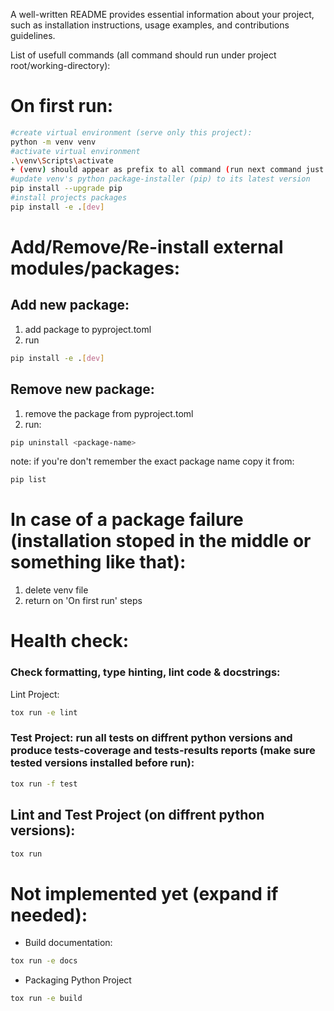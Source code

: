 A well-written README provides essential information about your project,
such as installation instructions, usage examples, and contributions guidelines.

List of usefull commands (all command should run under project root/working-directory):

# On first run:
```bash 
#create virtual environment (serve only this project):
python -m venv venv
#activate virtual environment
.\venv\Scripts\activate 
+ (venv) should appear as prefix to all command (run next command just after activating venv)
#update venv's python package-installer (pip) to its latest version
pip install --upgrade pip
#install projects packages
pip install -e .[dev]     
``` 

# Add/Remove/Re-install external modules/packages:
## Add new package:
1. add package to pyproject.toml
2. run 
```bash 
pip install -e .[dev]
``` 

## Remove new package:
1. remove the package from pyproject.toml
2. run:
```bash 
pip uninstall <package-name>
```
note: if you're don't remember the exact package name copy it from: 
```bash
pip list
```

# In case of a package failure (installation stoped in the middle or something like that):
1. delete venv file 
2. return on 'On first run' steps


# Health check:
### Check formatting, type hinting, lint code & docstrings:
Lint Project:
```bash
tox run -e lint
```
### Test Project: run all tests on diffrent python versions and produce tests-coverage and tests-results reports (make sure tested versions installed before run):
```bash
tox run -f test
```
## Lint and Test Project (on diffrent python versions):
```bash
tox run
```

# Not implemented yet (expand if needed):
- Build documentation:
```bash
tox run -e docs
```
- Packaging Python Project
```bash
tox run -e build
```